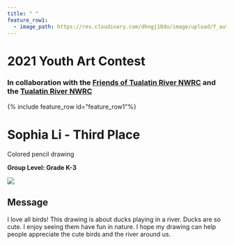 ```yaml
---
title: " "
feature_row1:
  - image_path: https://res.cloudinary.com/dhngj18do/image/upload/f_auto,q_auto/v1/images/artcontest/ribbon_3
---
```


# 2021 Youth Art Contest

### In collaboration with the [Friends of Tualatin River NWRC](https://fotr.wildapricot.org/) and the [Tualatin River NWRC](https://www.fws.gov/refuge/Tualatin_River/)

{% include feature_row id="feature_row1"%}

# Sophia Li - Third Place  
Colored pencil drawing  

**Group Level: Grade K-3**  

![](https://res.cloudinary.com/dhngj18do/image/upload/f_auto,q_auto/v1/images/artcontest/2021_grp4_3rd_large)

## Message

I love all birds! This drawing is about ducks playing in a river. Ducks are so cute. I enjoy seeing them have fun in nature. I hope my drawing can help people appreciate the cute birds and the river around us. 
